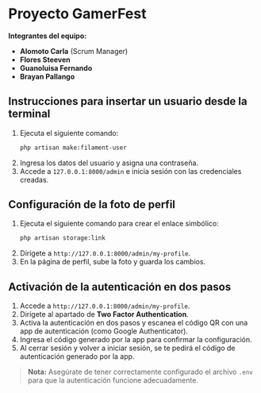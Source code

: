 # Proyecto GamerFest

**Integrantes del equipo:**
- **Alomoto Carla** (Scrum Manager)
- **Flores Steeven**
- **Guanoluisa Fernando**
- **Brayan Pallango**

## Instrucciones para insertar un usuario desde la terminal

1. Ejecuta el siguiente comando:
   ```bash
   php artisan make:filament-user
   ```
2. Ingresa los datos del usuario y asigna una contraseña.
3. Accede a `127.0.0.1:8000/admin` e inicia sesión con las credenciales creadas.

## Configuración de la foto de perfil

1. Ejecuta el siguiente comando para crear el enlace simbólico:
   ```bash
   php artisan storage:link
   ```
2. Dirígete a `http://127.0.0.1:8000/admin/my-profile`.
3. En la página de perfil, sube la foto y guarda los cambios.

## Activación de la autenticación en dos pasos

1. Accede a `http://127.0.0.1:8000/admin/my-profile`.
2. Dirígete al apartado de **Two Factor Authentication**.
3. Activa la autenticación en dos pasos y escanea el código QR con una app de autenticación (como Google Authenticator).
4. Ingresa el código generado por la app para confirmar la configuración.
5. Al cerrar sesión y volver a iniciar sesión, se te pedirá el código de autenticación generado por la app.

> **Nota:** Asegúrate de tener correctamente configurado el archivo `.env` para que la autenticación funcione adecuadamente.

